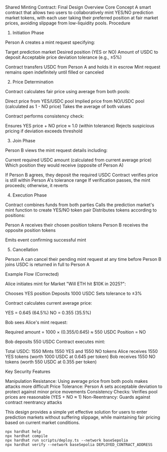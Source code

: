 
Shared Minting Contract: Final Design Overview
Core Concept
A smart contract that allows two users to collaboratively mint YES/NO prediction market tokens, with each user taking their preferred position at fair market prices, avoiding slippage from low-liquidity pools.
Procedure
1. Initiation Phase

Person A creates a mint request specifying:

Target prediction market
Desired position (YES or NO)
Amount of USDC to deposit
Acceptable price deviation tolerance (e.g., ±5%)


Contract transfers USDC from Person A and holds it in escrow
Mint request remains open indefinitely until filled or canceled

2. Price Determination

Contract calculates fair price using average from both pools:

Direct price from YES/USDC pool
Implied price from NO/USDC pool (calculated as 1 - NO price)
Takes the average of both values


Contract performs consistency check:

Ensures YES price + NO price ≈ 1.0 (within tolerance)
Rejects suspicious pricing if deviation exceeds threshold



3. Join Phase

Person B views the mint request details including:

Current required USDC amount (calculated from current average price)
Which position they would receive (opposite of Person A)


If Person B agrees, they deposit the required USDC
Contract verifies price is still within Person A's tolerance range
If verification passes, the mint proceeds; otherwise, it reverts

4. Execution Phase

Contract combines funds from both parties
Calls the prediction market's mint function to create YES/NO token pair
Distributes tokens according to positions:

Person A receives their chosen position tokens
Person B receives the opposite position tokens


Emits event confirming successful mint

5. Cancellation

Person A can cancel their pending mint request at any time before Person B joins
USDC is returned in full to Person A

Example Flow (Corrected)

Alice initiates mint for Market "Will ETH hit $10K in 2025?":

Chooses YES position
Deposits 1000 USDC
Sets tolerance to ±3%


Contract calculates current average price:

YES = 0.645 (64.5%)
NO = 0.355 (35.5%)


Bob sees Alice's mint request:

Required amount = 1000 × (0.355/0.645) ≈ 550 USDC
Position = NO


Bob deposits 550 USDC
Contract executes mint:

Total USDC: 1550
Mints 1550 YES and 1550 NO tokens
Alice receives 1550 YES tokens (worth 1000 USDC at 0.645 per token)
Bob receives 1550 NO tokens (worth 550 USDC at 0.355 per token)



Key Security Features

Manipulation Resistance: Using average price from both pools makes attacks more difficult
Price Tolerance: Person A sets acceptable deviation to protect against minor price movements
Consistency Checks: Verifies pool prices are reasonable (YES + NO ≈ 1)
Non-Reentrancy: Guards against contract reentrancy attacks

This design provides a simple yet effective solution for users to enter prediction markets without suffering slippage, while maintaining fair pricing based on current market conditions.

```shell
npx hardhat help
npx hardhat compile
npx hardhat run scripts/deploy.ts --network baseSepolia
npx hardhat verify --network baseSepolia DEPLOYED_CONTRACT_ADDRESS
```